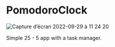 # PomodoroClock

![Capture d’écran 2022-09-29 à 11 24 20](https://user-images.githubusercontent.com/26598462/193072981-9d6cf960-de42-4638-96de-4ec000791846.png)

Simple 25 - 5 app with a task manager.
